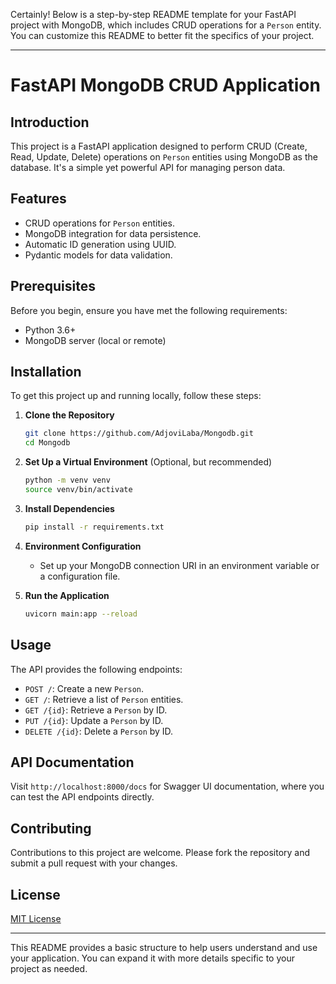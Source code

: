 Certainly! Below is a step-by-step README template for your FastAPI project with MongoDB, which includes CRUD operations for a `Person` entity. You can customize this README to better fit the specifics of your project.

---

# FastAPI MongoDB CRUD Application

## Introduction
This project is a FastAPI application designed to perform CRUD (Create, Read, Update, Delete) operations on `Person` entities using MongoDB as the database. It's a simple yet powerful API for managing person data.

## Features
- CRUD operations for `Person` entities.
- MongoDB integration for data persistence.
- Automatic ID generation using UUID.
- Pydantic models for data validation.

## Prerequisites
Before you begin, ensure you have met the following requirements:
- Python 3.6+
- MongoDB server (local or remote)

## Installation

To get this project up and running locally, follow these steps:

1. **Clone the Repository**
   ```bash
   git clone https://github.com/AdjoviLaba/Mongodb.git
   cd Mongodb
   ```

2. **Set Up a Virtual Environment** (Optional, but recommended)
   ```bash
   python -m venv venv
   source venv/bin/activate
   ```

3. **Install Dependencies**
   ```bash
   pip install -r requirements.txt
   ```

4. **Environment Configuration**
   - Set up your MongoDB connection URI in an environment variable or a configuration file.

5. **Run the Application**
   ```bash
   uvicorn main:app --reload
   ```

## Usage

The API provides the following endpoints:

- `POST /`: Create a new `Person`.
- `GET /`: Retrieve a list of `Person` entities.
- `GET /{id}`: Retrieve a `Person` by ID.
- `PUT /{id}`: Update a `Person` by ID.
- `DELETE /{id}`: Delete a `Person` by ID.

## API Documentation

Visit `http://localhost:8000/docs` for Swagger UI documentation, where you can test the API endpoints directly.

## Contributing

Contributions to this project are welcome. Please fork the repository and submit a pull request with your changes.

## License

[MIT License](LICENSE)

---



This README provides a basic structure to help users understand and use your application. You can expand it with more details specific to your project as needed.
